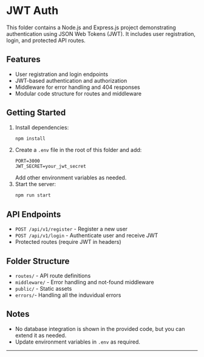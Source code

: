 # JWT Auth

This folder contains a Node.js and Express.js project demonstrating authentication using JSON Web Tokens (JWT). It includes user registration, login, and protected API routes.

## Features

- User registration and login endpoints
- JWT-based authentication and authorization
- Middleware for error handling and 404 responses
- Modular code structure for routes and middleware

## Getting Started

1. Install dependencies:
   ```sh
   npm install
   ```
2. Create a `.env` file in the root of this folder and add:
   ```
   PORT=3000
   JWT_SECRET=your_jwt_secret
   ```
   Add other environment variables as needed.
3. Start the server:
   ```sh
   npm run start
   ```

## API Endpoints

- `POST /api/v1/register` - Register a new user
- `POST /api/v1/login` - Authenticate user and receive JWT
- Protected routes (require JWT in headers)

## Folder Structure

- `routes/` - API route definitions
- `middleware/` - Error handling and not-found middleware
- `public/` - Static assets
- `errors/`- Handling all the induvidual errors

## Notes

- No database integration is shown in the provided code, but you can extend it as needed.
- Update environment variables in `.env` as required.

---